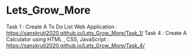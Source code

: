 # Lets_Grow_More
Task 1 : Create A To Do List Web Application : https://sanskruti2020.github.io/Lets_Grow_More/Task_1/
Task 4 : Create A Calculator using HTML , CSS, JavaScript : https://sanskruti2020.github.io/Lets_Grow_More/Task_4/
